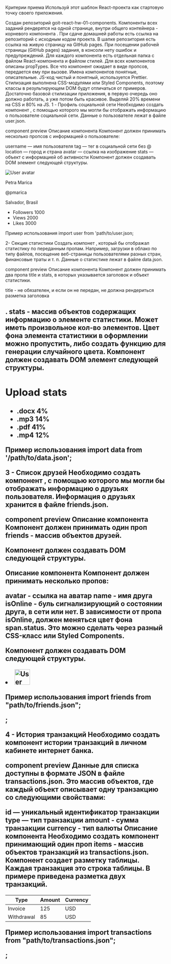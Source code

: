 Критерии приема Используй этот шаблон React-проекта как стартовую точку своего
приложения.

Создан репозиторий goit-react-hw-01-components. Компоненты всех заданий
рендерятся на одной странице, внутри общего контейнера - корневого компонента
<App>. При сдаче домашней работы есть ссылка на репозиторий с исходным кодом
проекта. В шапке репозитория есть ссылка на живую страницу на GitHub pages. При
посещении рабочей страницы (GitHub pages) задания, в консоли нету ошибок и
предупреждений. Для каждого компонента есть отдельная папка с файлом
React-компонента и файлом стилей. Для всех компонентов описаны propTypes. Все
что компонент ожидает в виде пропсов, передается ему при вызове. Имена
компонентов понятные, описательные. JS-код чистый и понятный, используется
Prettier. Стилизация выполнена CSS-модулями или Styled Components, поэтому
классы в результирующем DOM будут отличаться от примеров. Достаточно базовой
стилизации приложения, в первую очередь оно должно работать, а уже потом быть
красивое. Выделяй 20% времени на CSS и 80% на JS. 1 - Профиль социальной сети
Необходимо создать компонент <Profile>, с помощью которого мы могли бы
отображать информацию о пользователе социальной сети. Данные о пользователе
лежат в файле user.json.

component preview Описание компонента <Profile> Компонент должен принимать
несколько пропсов с информацией о пользователе:

username — имя пользователя tag — тег в социальной сети без @ location — город и
страна avatar — ссылка на изображение stats — объект с информацией об активности
Компонент должен создавать DOM элемент следующей структуры.

<div class="profile">
  <div class="description">
    <img
      src="https://cdn-icons-png.flaticon.com/512/1077/1077012.png"
      alt="User avatar"
      class="avatar"
    />
    <p class="name">Petra Marica</p>
    <p class="tag">@pmarica</p>
    <p class="location">Salvador, Brasil</p>
  </div>

  <ul class="stats">
    <li>
      <span class="label">Followers</span>
      <span class="quantity">1000</span>
    </li>
    <li>
      <span class="label">Views</span>
      <span class="quantity">2000</span>
    </li>
    <li>
      <span class="label">Likes</span>
      <span class="quantity">3000</span>
    </li>
  </ul>
</div>

Пример использования import user from 'path/to/user.json;

<Profile
  username={user.username}
  tag={user.tag}
  location={user.location}
  avatar={user.avatar}
  stats={user.stats}
/>

2- Секция статистики Создать компонет <Statistics>, который бы отображал
статистику по переданным пропам. Например, загрузки в облако по типу файлов,
посещение веб-страницы пользователями разных стран, финансовые траты и т. п.
Данные о статистике лежат в файле data.json.

component preview Описание компонента <Statistics> Компонент должен принимать
два пропа title и stats, в которых указывается заголовок и объект статистики.

title - не обязателен, и если он не передан, не должна рендериться разметка
заголовка <h2>. stats - массив объектов содержащих информацию о элементе
статистики. Может иметь произвольное кол-во элементов. Цвет фона элемента
статистики в оформлении можно пропустить, либо создать функцию для генерации
случайного цвета. Компонент должен создавать DOM элемент следующей структуры.

<section class="statistics">
  <h2 class="title">Upload stats</h2>

  <ul class="stat-list">
    <li class="item">
      <span class="label">.docx</span>
      <span class="percentage">4%</span>
    </li>
    <li class="item">
      <span class="label">.mp3</span>
      <span class="percentage">14%</span>
    </li>
    <li class="item">
      <span class="label">.pdf</span>
      <span class="percentage">41%</span>
    </li>
    <li class="item">
      <span class="label">.mp4</span>
      <span class="percentage">12%</span>
    </li>
  </ul>
</section>

Пример использования import data from '/path/to/data.json';

<Statistics title="Upload stats" stats={data} />
<Statistics stats={data} />

3 - Список друзей Необходимо создать компонент <FriendList>, с помощью которого
мы могли бы отображать информацию о друзьях пользователя. Информация о друзьях
хранится в файле friends.json.

component preview Описание компонента <FriendList> Компонент должен принимать
один проп friends - массив объектов друзей.

Компонент должен создавать DOM следующей структуры.

<ul class="friend-list">
  <!-- Произвольное кол-во FriendListItem -->
</ul>

Описание компонента <FriendListItem> Компонент должен принимать несколько
пропов:

avatar - ссылка на аватар name - имя друга isOnline - буль сигнализирующий о
состоянии друга, в сети или нет. В зависимости от пропа isOnline, должен
меняться цвет фона span.status. Это можно сделать через разный CSS-класс или
Styled Components.

Компонент должен создавать DOM следующей структуры.

<li class="item">
  <span class="status"></span>
  <img class="avatar" src="" alt="User avatar" width="48" />
  <p class="name"></p>
</li>

Пример использования import friends from "path/to/friends.json";

<FriendList friends={friends} />;

4 - История транзакций Необходимо создать компонент истории транзакций в личном
кабинете интернет банка.

component preview Данные для списка доступны в формате JSON в файле
transactions.json. Это массив объектов, где каждый объект описывает одну
транзакцию со следующими свойствами:

id — уникальный идентификатор транзакции type — тип транзакции amount - сумма
транзакции currency - тип валюты Описание компонента <TransactionHistory>
Необходимо создать компонент <TransactionHistory> принимающий один проп items -
массив объектов транзакций из transactions.json. Компонент создает разметку
таблицы. Каждая транзакция это строка таблицы. В примере приведена разметка двух
транзакций.

<table class="transaction-history">
  <thead>
    <tr>
      <th>Type</th>
      <th>Amount</th>
      <th>Currency</th>
    </tr>
  </thead>

  <tbody>
    <tr>
      <td>Invoice</td>
      <td>125</td>
      <td>USD</td>
    </tr>
    <tr>
      <td>Withdrawal</td>
      <td>85</td>
      <td>USD</td>
    </tr>
  </tbody>
</table>

Пример использования import transactions from "path/to/transactions.json";

<TransactionHistory items={transactions} />;
